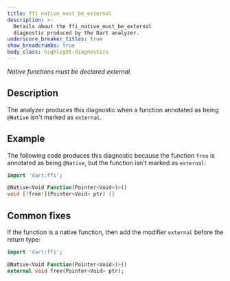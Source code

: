 ```yaml
---
title: ffi_native_must_be_external
description: >-
  Details about the ffi_native_must_be_external
  diagnostic produced by the Dart analyzer.
underscore_breaker_titles: true
show_breadcrumbs: true
body_class: highlight-diagnostics
---
```


_Native functions must be declared external._

## Description

The analyzer produces this diagnostic when a function annotated as being
`@Native` isn't marked as `external`.

## Example

The following code produces this diagnostic because the function `free` is
annotated as being `@Native`, but the function isn't marked as `external`:

```dart
import 'dart:ffi';

@Native<Void Function(Pointer<Void>)>()
void [!free!](Pointer<Void> ptr) {}
```

## Common fixes

If the function is a native function, then add the modifier `external`
before the return type:

```dart
import 'dart:ffi';

@Native<Void Function(Pointer<Void>)>()
external void free(Pointer<Void> ptr);
```
